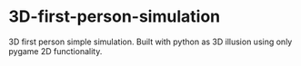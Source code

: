 # 3D-first-person-simulation
3D first person simple simulation. Built with python as 3D illusion using only pygame 2D functionality.
